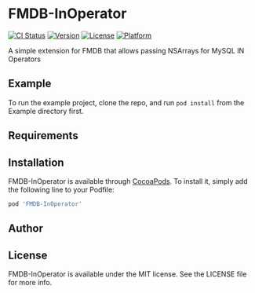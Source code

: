 # FMDB-InOperator

[![CI Status](https://img.shields.io/travis/frank-du/FMDB-InOperator.svg?style=flat)](https://travis-ci.org/frank-du/FMDB-InOperator)
[![Version](https://img.shields.io/cocoapods/v/FMDB-InOperator.svg?style=flat)](https://cocoapods.org/pods/FMDB-InOperator)
[![License](https://img.shields.io/cocoapods/l/FMDB-InOperator.svg?style=flat)](https://cocoapods.org/pods/FMDB-InOperator)
[![Platform](https://img.shields.io/cocoapods/p/FMDB-InOperator.svg?style=flat)](https://cocoapods.org/pods/FMDB-InOperator)

A simple extension for FMDB that allows passing NSArrays for MySQL IN Operators

## Example

To run the example project, clone the repo, and run `pod install` from the Example directory first.

## Requirements

## Installation

FMDB-InOperator is available through [CocoaPods](https://cocoapods.org). To install
it, simply add the following line to your Podfile:

```ruby
pod 'FMDB-InOperator'
```

## Author



## License

FMDB-InOperator is available under the MIT license. See the LICENSE file for more info.
